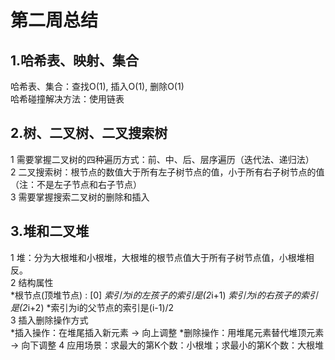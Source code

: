 # 第二周总结
## 1.哈希表、映射、集合  
哈希表、集合：查找O(1), 插入O(1), 删除O(1)  
哈希碰撞解决方法：使用链表
## 2.树、二叉树、二叉搜索树  
1 需要掌握二叉树的四种遍历方式：前、中、后、层序遍历（迭代法、递归法）  
2 二叉搜索树：根节点的数值大于所有左子树节点的值，小于所有右子树节点的值（注：不是左子节点和右子节点）  
3 需要掌握搜索二叉树的删除和插入

## 3.堆和二叉堆
1 堆：分为大根堆和小根堆，大根堆的根节点值大于所有子树节点值，小根堆相反。   
2 结构属性   
*根节点(顶堆节点) : [0]
*索引为i的左孩子的索引是(2*i+1)
*索引为i的右孩子的索引是(2*i+2)
*索引为i的父节点的索引是(i-1)/2   
3 插入删除操作方式   
*插入操作：在堆尾插入新元素 -> 向上调整
*删除操作：用堆尾元素替代堆顶元素 -> 向下调整
4 应用场景：求最大的第K个数：小根堆；求最小的第K个数：大根堆